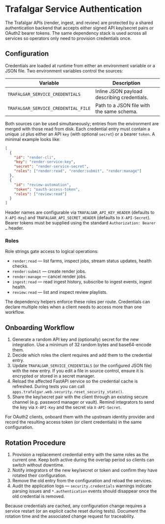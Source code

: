 # Trafalgar Service Authentication

The Trafalgar APIs (render, ingest, and review) are protected by a shared
authentication backend that accepts either signed API key/secret pairs or
OAuth2 bearer tokens. The same dependency stack is used across all services so
operators only need to provision credentials once.

## Configuration

Credentials are loaded at runtime from either an environment variable or a JSON
file. Two environment variables control the sources:

| Variable | Description |
| --- | --- |
| `TRAFALGAR_SERVICE_CREDENTIALS` | Inline JSON payload describing credentials. |
| `TRAFALGAR_SERVICE_CREDENTIAL_FILE` | Path to a JSON file with the same schema. |

Both sources can be used simultaneously; entries from the environment are
merged with those read from disk. Each credential entry must contain a unique
`id` plus either an API `key` (with optional `secret`) or a bearer `token`. A
minimal example looks like:

```json
[
  {
    "id": "render-cli",
    "key": "render-service-key",
    "secret": "render-service-secret",
    "roles": ["render:read", "render:submit", "render:manage"]
  },
  {
    "id": "review-automation",
    "token": "oauth-access-token",
    "roles": ["review:read"]
  }
]
```

Header names are configurable via `TRAFALGAR_API_KEY_HEADER` (defaults to
`X-API-Key`) and `TRAFALGAR_API_SECRET_HEADER` (defaults to `X-API-Secret`).
Bearer tokens must be supplied using the standard `Authorization: Bearer …`
header.

### Roles

Role strings gate access to logical operations:

* `render:read` — list farms, inspect jobs, stream status updates, health checks.
* `render:submit` — create render jobs.
* `render:manage` — cancel render jobs.
* `ingest:read` — read ingest history, subscribe to ingest events, ingest health.
* `review:read` — list and inspect review playlists.

The dependency helpers enforce these roles per route. Credentials can declare
multiple roles when a client needs to access more than one workflow.

## Onboarding Workflow

1. Generate a random API key and (optionally) secret for the new integration.
   Use a minimum of 32 random bytes and base64-encode them.
2. Decide which roles the client requires and add them to the credential entry.
3. Update `TRAFALGAR_SERVICE_CREDENTIALS` (or the configured JSON file) with the
   new entry. If you edit a file in source control, ensure it is encrypted or
   stored in a secret manager.
4. Reload the affected FastAPI service so the credential cache is refreshed.
   During tests you can call `apps.trafalgar.web.security.reset_security_state()`.
5. Share the key/secret pair with the client through an existing secure channel
   (e.g. password manager or vault). Remind integrators to send the key via
   `X-API-Key` and the secret via `X-API-Secret`.

For OAuth2 clients, onboard them with the upstream identity provider and record
the resulting access token (or client credentials) in the same configuration.

## Rotation Procedure

1. Provision a replacement credential entry with the same roles as the current
   one. Keep both active during the overlap period so clients can switch without
   downtime.
2. Notify integrators of the new key/secret or token and confirm they have
   rotated their configuration.
3. Remove the old entry from the configuration and reload the services.
4. Audit the application logs — `security.credentials` warnings indicate parsing
   issues and `*.authentication` events should disappear once the old credential
   is removed.

Because credentials are cached, any configuration change requires a service
restart (or an explicit cache reset during tests). Document the rotation time
and the associated change request for traceability.

